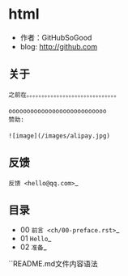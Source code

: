 html
=========================

* 作者：GitHubSoGood
* blog: http://github.com

关于
------------------------

    之前在。。。。。。。。。。。。。。。。。。。。。。。。。。。。。。

	ooooooooooooooooooooooooooo
    赞助:
	
	![image](/images/alipay.jpg)


反馈
------------------------
`反馈 <hello@qq.com>`_



目录
--------------------------
* 00  `前言 <ch/00-preface.rst>`_
* 01  `Hello`_
* 02  `准备`_


``README.md文件内容语法





